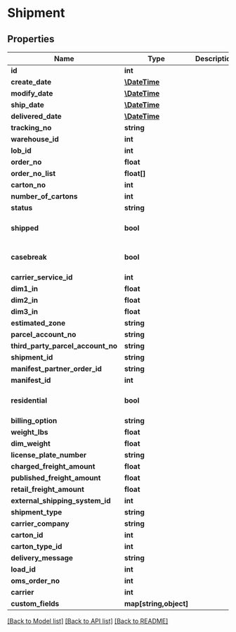 # Shipment

## Properties
Name | Type | Description | Notes
------------ | ------------- | ------------- | -------------
**id** | **int** |  | [optional] 
**create_date** | [**\DateTime**](\DateTime.md) |  | [optional] 
**modify_date** | [**\DateTime**](\DateTime.md) |  | [optional] 
**ship_date** | [**\DateTime**](\DateTime.md) |  | [optional] 
**delivered_date** | [**\DateTime**](\DateTime.md) |  | [optional] 
**tracking_no** | **string** |  | [optional] 
**warehouse_id** | **int** |  | 
**lob_id** | **int** |  | [optional] 
**order_no** | **float** |  | [optional] 
**order_no_list** | **float[]** |  | [optional] 
**carton_no** | **int** |  | [optional] 
**number_of_cartons** | **int** |  | [optional] 
**status** | **string** |  | [optional] 
**shipped** | **bool** |  | [optional] [default to false]
**casebreak** | **bool** |  | [optional] [default to false]
**carrier_service_id** | **int** |  | [optional] 
**dim1_in** | **float** |  | [optional] 
**dim2_in** | **float** |  | [optional] 
**dim3_in** | **float** |  | [optional] 
**estimated_zone** | **string** |  | [optional] 
**parcel_account_no** | **string** |  | [optional] 
**third_party_parcel_account_no** | **string** |  | [optional] 
**shipment_id** | **string** |  | [optional] 
**manifest_partner_order_id** | **string** |  | [optional] 
**manifest_id** | **int** |  | [optional] 
**residential** | **bool** |  | [optional] [default to false]
**billing_option** | **string** |  | [optional] 
**weight_lbs** | **float** |  | [optional] 
**dim_weight** | **float** |  | [optional] 
**license_plate_number** | **string** |  | [optional] 
**charged_freight_amount** | **float** |  | [optional] 
**published_freight_amount** | **float** |  | [optional] 
**retail_freight_amount** | **float** |  | [optional] 
**external_shipping_system_id** | **int** |  | [optional] 
**shipment_type** | **string** |  | [optional] 
**carrier_company** | **string** |  | 
**carton_id** | **int** |  | [optional] 
**carton_type_id** | **int** |  | [optional] 
**delivery_message** | **string** |  | [optional] 
**load_id** | **int** |  | [optional] 
**oms_order_no** | **int** |  | [optional] 
**carrier** | **int** |  | [optional] 
**custom_fields** | **map[string,object]** |  | [optional] 

[[Back to Model list]](../README.md#documentation-for-models) [[Back to API list]](../README.md#documentation-for-api-endpoints) [[Back to README]](../README.md)


